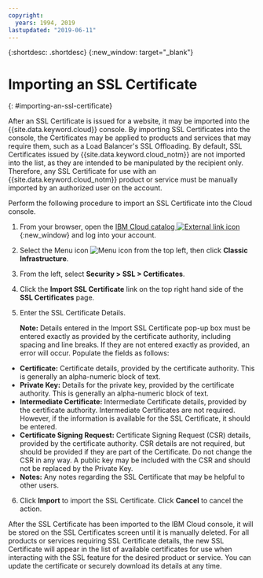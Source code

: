 ```yaml
---
copyright:
  years: 1994, 2019
lastupdated: "2019-06-11"
---
```


{:shortdesc: .shortdesc}
{:new_window: target="_blank"}

# Importing an SSL Certificate
{: #importing-an-ssl-certificate}

After an SSL Certificate is issued for a website, it may be imported into the {{site.data.keyword.cloud}} console. By importing SSL Certificates into the console, the Certificates may be applied to products and services that may require them, such as a Load Balancer's SSL Offloading. By default, SSL Certificates issued by {{site.data.keyword.cloud_notm}} are not imported into the list, as they are intended to be manipulated by the recipient only. Therefore, any SSL Certificate for use with an {{site.data.keyword.cloud_notm}} product or service must be manually imported by an authorized user on the account.

Perform the following procedure to import an SSL Certificate into the Cloud console.

1. From your browser, open the [IBM Cloud catalog ![External link icon](../../icons/launch-glyph.svg "External link icon")](https://cloud.ibm.com){:new_window} and log into your account.
2. Select the Menu icon ![Menu icon](../../icons/icon_hamburger.svg) from the top left, then click **Classic Infrastructure**.
3. From the left, select **Security > SSL > Certificates**.
4. Click the **Import SSL Certificate** link on the top right hand side of the **SSL Certificates** page.
5. Enter the SSL Certificate Details.

	**Note:** Details entered in the Import SSL Certificate pop-up box must be entered exactly as provided by the certificate authority, including spacing and line breaks. If they are not entered exactly as provided, an error will occur. Populate the fields as follows:
  - **Certificate:**  Certificate details, provided by the certificate authority. This is generally an alpha-numeric block of text.
  - **Private Key:**  Details for the private key, provided by the certificate authority. This is generally an alpha-numeric block of text.
  - **Intermediate Certificate:** Intermediate Certificate details, provided by the certificate authority. Intermediate Certificates are not required. However, if the information is available for the SSL Certificate, it should be entered.
  - **Certificate Signing Request:** Certificate Signing Request (CSR) details, provided by the certificate authority. CSR details are not required, but should be provided if they are part of the Certificate. Do not change the CSR in any way. A public key may be included with the CSR and should not be replaced by the Private Key.
  - **Notes:** Any notes regarding the SSL Certificate that may be helpful to other users.
6. Click **Import** to import the SSL Certificate. Click **Cancel** to cancel the action.

After the SSL Certificate has been imported to the IBM Cloud console, it will be stored on the SSL Certificates screen until it is manually deleted. For all products or services requiring SSL Certificate details, the new SSL Certificate will appear in the list of available certificates for use when interacting with the SSL feature for the desired product or service. You can update the certificate or securely download its details at any time.
